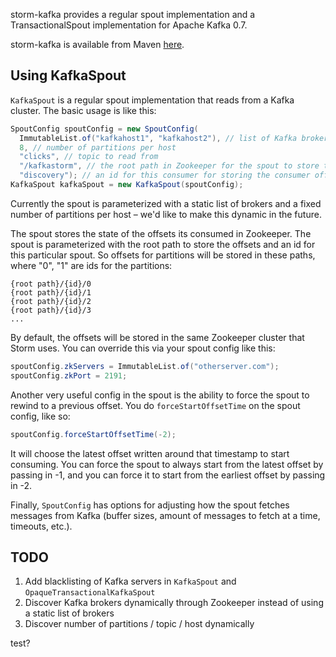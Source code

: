 storm-kafka provides a regular spout implementation and a TransactionalSpout implementation for Apache Kafka 0.7.

storm-kafka is available from Maven [here](http://clojars.org/storm/storm-kafka).

## Using KafkaSpout

`KafkaSpout` is a regular spout implementation that reads from a Kafka cluster. The basic usage is like this:

```java
SpoutConfig spoutConfig = new SpoutConfig(
  ImmutableList.of("kafkahost1", "kafkahost2"), // list of Kafka brokers
  8, // number of partitions per host
  "clicks", // topic to read from
  "/kafkastorm", // the root path in Zookeeper for the spout to store the consumer offsets
  "discovery"); // an id for this consumer for storing the consumer offsets in Zookeeper
KafkaSpout kafkaSpout = new KafkaSpout(spoutConfig);
```

Currently the spout is parameterized with a static list of brokers and a fixed number of partitions per host – we'd like to make this dynamic in the future.

The spout stores the state of the offsets its consumed in Zookeeper. The spout is parameterized with the root path to store the offsets and an id for this particular spout. So offsets for partitions will be stored in these paths, where "0", "1" are ids for the partitions:

```
{root path}/{id}/0
{root path}/{id}/1
{root path}/{id}/2
{root path}/{id}/3
...
```

By default, the offsets will be stored in the same Zookeeper cluster that Storm uses. You can override this via your spout config like this:

```java
spoutConfig.zkServers = ImmutableList.of("otherserver.com");
spoutConfig.zkPort = 2191;
```

Another very useful config in the spout is the ability to force the spout to rewind to a previous offset. You do `forceStartOffsetTime` on the spout config, like so:

```java
spoutConfig.forceStartOffsetTime(-2);
```

It will choose the latest offset written around that timestamp to start consuming. You can force the spout to always start from the latest offset by passing in -1, and you can force it to start from the earliest offset by passing in -2.

Finally, `SpoutConfig` has options for adjusting how the spout fetches messages from Kafka (buffer sizes, amount of messages to fetch at a time, timeouts, etc.).

## TODO

1. Add blacklisting of Kafka servers in `KafkaSpout` and `OpaqueTransactionalKafkaSpout`
2. Discover Kafka brokers dynamically through Zookeeper instead of using a static list of brokers
3. Discover number of partitions / topic / host dynamically

test?

